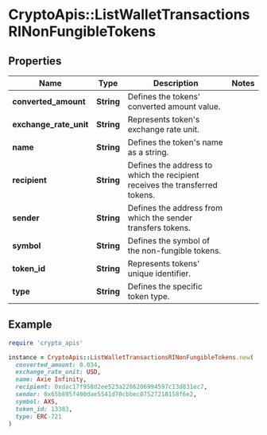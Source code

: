 # CryptoApis::ListWalletTransactionsRINonFungibleTokens

## Properties

| Name | Type | Description | Notes |
| ---- | ---- | ----------- | ----- |
| **converted_amount** | **String** | Defines the tokens&#39; converted amount value. |  |
| **exchange_rate_unit** | **String** | Represents token&#39;s exchange rate unit. |  |
| **name** | **String** | Defines the token&#39;s name as a string. |  |
| **recipient** | **String** | Defines the address to which the recipient receives the transferred tokens. |  |
| **sender** | **String** | Defines the address from which the sender transfers tokens. |  |
| **symbol** | **String** | Defines the symbol of the non-fungible tokens. |  |
| **token_id** | **String** | Represents tokens&#39; unique identifier. |  |
| **type** | **String** | Defines the specific token type. |  |

## Example

```ruby
require 'crypto_apis'

instance = CryptoApis::ListWalletTransactionsRINonFungibleTokens.new(
  converted_amount: 0.034,
  exchange_rate_unit: USD,
  name: Axie Infinity,
  recipient: 0xdac17f958d2ee523a2206206994597c13d831ec7,
  sender: 0x65b895f400dae5541d70cbbec07527210158f6e2,
  symbol: AXS,
  token_id: 13383,
  type: ERC-721
)
```

